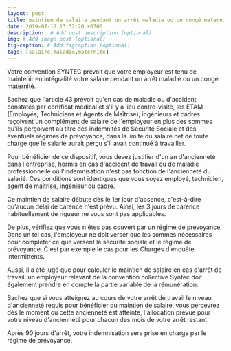 ```yaml
---
layout: post
title: maintien de salaire pendant un arrêt maladie ou un congé maternité
date: 2019-07-12 13:32:20 +0300
description:  # Add post description (optional)
img: # Add image post (optional)
fig-caption: # Add figcaption (optional)
tags: [salaire,maladie,maternite]
---
```

Votre convention SYNTEC prévoit que votre employeur est tenu de maintenir en intégralité votre salaire pendant un arrêt maladie ou un congé maternité.

Sachez que l'article 43 prévoit qu'en cas de maladie ou d'accident constatés par certificat médical et s'il y a lieu contre-visite, les ETAM (Employés, Techniciens et Agents de Maîtrise), ingénieurs et cadres reçoivent un complément de salaire de l'employeur en plus des sommes qu'ils perçoivent au titre des indemnités de Sécurité Sociale et des éventuels régimes de prévoyance, dans la limite du salaire net de toute charge que le salarié aurait perçu s'il avait continué à travailler. 

Pour bénéficier de ce dispositif, vous devez justifier d'un an d'ancienneté dans l'entreprise, hormis en cas d'accident de travail ou de maladie professionnelle où l'indemnisation n'est pas fonction de l'ancienneté du salarié. Ces conditions sont identiques que vous soyez employé, technicien, agent de maîtrise, ingénieur ou cadre.

Ce maintien de salaire débute dès le 1er jour d'absence, c'est-à-dire qu'aucun délai de carence n'est prévu. Ainsi, les 3 jours de carence habituellement de rigueur ne vous sont pas applicables.

De plus, vérifiez que vous n'êtes pas couvert par un régime de prévoyance. Dans un tel cas, l'employeur ne doit verser que les sommes nécessaires pour compléter ce que versent la sécurité sociale et le régime de prévoyance. C'est par exemple le cas pour les Chargés d'enquête intermittents.

Aussi, il a été jugé que pour calculer le maintien de salaire en cas d'arrêt de travail, un employeur relevant de la convention collective Syntec doit également prendre en compte la partie variable de la rémunération.

Sachez que si vous atteignez au cours de votre arrêt de travail le niveau d'ancienneté requis pour bénéficier du maintien de salaire, vous percevrez dès le moment où cette ancienneté est atteinte, l'allocation prévue pour votre niveau d'ancienneté pour chacun des mois de votre arrêt restant.

Après 90 jours d'arrêt, votre indemnisation sera prise en charge par le régime de prévoyance.
